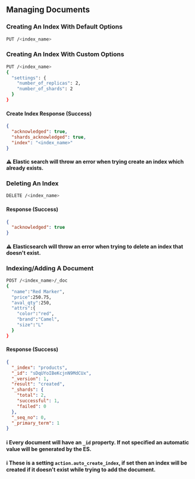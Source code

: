 ## Managing Documents

### Creating An Index With Default Options
```bash
PUT /<index_name>
```
### Creating An Index With Custom Options
```bash
PUT /<index_name>
{
  "settings": {
    "number_of_replicas": 2,
    "number_of_shards": 2
  }
}
```
#### Create Index Response (Success)
```json
{
  "acknowledged": true,
  "shards_acknowledged": true,
  "index": "<index_name>"
}
```

#### :warning: Elastic search will throw an error when trying create an index which already exists.

### Deleting An Index
```bash
DELETE /<index_name>
```
#### Response (Success)
```json
{
  "acknowledged": true
}
```
#### :warning: Elasticsearch will throw an error when trying to delete an index that doesn't exist.

### Indexing/Adding A Document
```bash
POST /<index_name>/_doc
{
  "name":"Red Marker",
  "price":250.75,
  "aval_qty":250,
  "attrs":{
    "color":"red",
    "brand":"Camel",
    "size":"L"
  }
}
```
#### Response (Success)
```json
{
  "_index": "products",
  "_id": "sDqUYoIBeKcjnN9MdCUx",
  "_version": 1,
  "result": "created",
  "_shards": {
    "total": 2,
    "successful": 1,
    "failed": 0
  },
  "_seq_no": 0,
  "_primary_term": 1
}
```
#### :information_source: Every document will have an `_id` property. If not specified an automatic value will be generated by the ES.
#### :information_source: These is a setting `action.auto_create_index`, if set then an index will be created if it doesn't exist while trying to add the document.
